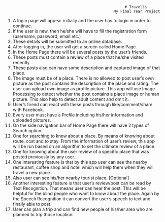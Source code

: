                                                           # Travello
                                                     My Final Year Project

1) A login page will appear initially and the user has to login in order to continue.
2) If the user is new, then he/she will have to fill the registration form (username, password, email etc.)
3) These details will be submitted to an online database.
4) After logging in, the user will get a screen called Home Page.
5) In the Home Page there will be several posts by the user’s friends.
6) These posts must contain a review of a place that he/she visited recently.
7) These posts also can have some description and captured image of that place.
8) The image must be of a place. There is no allowed to post user’s own picture as the post contains the description of the place and rating. The user can upload own image as profile picture. This app will use Image Processing to detect whether the post contains a place image or human picture. This also help to detect adult content and omit it.
9) User’s friend can react with these posts through like/comment/share with Facebook.
10) Every user must have a Profile including his/her information and uploaded pictures. 
11) On the side navigation bar of Home Page there will have 2 types of Search option.
12) One for searching to know about a place. By means of knowing about route, cost and to stay. From the information of user’s review, this app will be run based on an algorithm to set the ultimate review of a place.
13) One for knowing about the user review of a specific place that was posted previously by any user.
14) One interesting feature is that by this app user can see the nearby restaurant, coffee shop and hotel which will help them when they will travel a new place..
15) Also user can see his/her nearby tourist place. [Optional]
16) Another interesting feature is that user’s review/post can be read by Text Recognition. That means user can hear the post. This will be helpful for the blind people who want to know about the place. Again by the Speech Recognition it can convert the user’s speech to text and finally able to post.
17)  User can plan a trip and can find new people of his/her area who are planned to trip those location.
